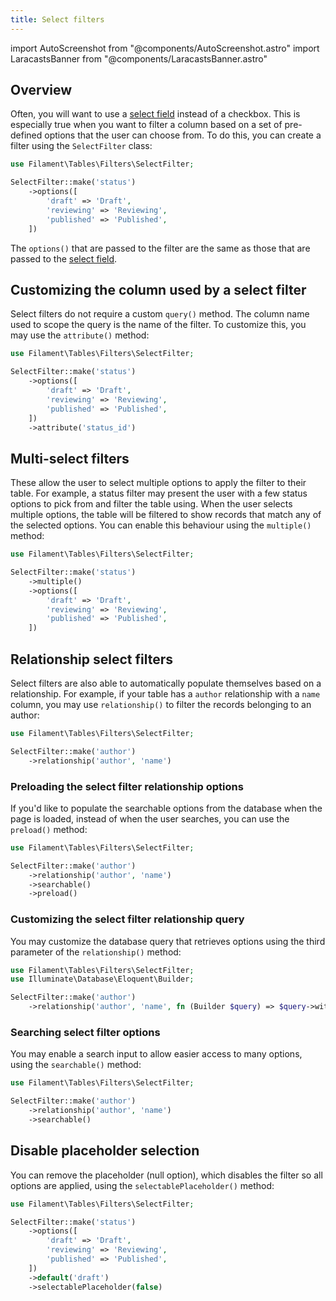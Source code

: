 ```yaml
---
title: Select filters
---
```

import AutoScreenshot from "@components/AutoScreenshot.astro"
import LaracastsBanner from "@components/LaracastsBanner.astro"

## Overview

Often, you will want to use a [select field](../../forms/fields/select) instead of a checkbox. This is especially true when you want to filter a column based on a set of pre-defined options that the user can choose from. To do this, you can create a filter using the `SelectFilter` class:

```php
use Filament\Tables\Filters\SelectFilter;

SelectFilter::make('status')
    ->options([
        'draft' => 'Draft',
        'reviewing' => 'Reviewing',
        'published' => 'Published',
    ])
```

The `options()` that are passed to the filter are the same as those that are passed to the [select field](../../forms/fields/select).

## Customizing the column used by a select filter

Select filters do not require a custom `query()` method. The column name used to scope the query is the name of the filter. To customize this, you may use the `attribute()` method:

```php
use Filament\Tables\Filters\SelectFilter;

SelectFilter::make('status')
    ->options([
        'draft' => 'Draft',
        'reviewing' => 'Reviewing',
        'published' => 'Published',
    ])
    ->attribute('status_id')
```

## Multi-select filters

These allow the user to select multiple options to apply the filter to their table. For example, a status filter may present the user with a few status options to pick from and filter the table using. When the user selects multiple options, the table will be filtered to show records that match any of the selected options. You can enable this behaviour using the `multiple()` method:

```php
use Filament\Tables\Filters\SelectFilter;

SelectFilter::make('status')
    ->multiple()
    ->options([
        'draft' => 'Draft',
        'reviewing' => 'Reviewing',
        'published' => 'Published',
    ])
```

## Relationship select filters

Select filters are also able to automatically populate themselves based on a relationship. For example, if your table has a `author` relationship with a `name` column, you may use `relationship()` to filter the records belonging to an author:

```php
use Filament\Tables\Filters\SelectFilter;

SelectFilter::make('author')
    ->relationship('author', 'name')
```

### Preloading the select filter relationship options

If you'd like to populate the searchable options from the database when the page is loaded, instead of when the user searches, you can use the `preload()` method:

```php
use Filament\Tables\Filters\SelectFilter;

SelectFilter::make('author')
    ->relationship('author', 'name')
    ->searchable()
    ->preload()
```

### Customizing the select filter relationship query

You may customize the database query that retrieves options using the third parameter of the `relationship()` method:

```php
use Filament\Tables\Filters\SelectFilter;
use Illuminate\Database\Eloquent\Builder;

SelectFilter::make('author')
    ->relationship('author', 'name', fn (Builder $query) => $query->withTrashed())
```

### Searching select filter options

You may enable a search input to allow easier access to many options, using the `searchable()` method:

```php
use Filament\Tables\Filters\SelectFilter;

SelectFilter::make('author')
    ->relationship('author', 'name')
    ->searchable()
```

## Disable placeholder selection

You can remove the placeholder (null option), which disables the filter so all options are applied, using the `selectablePlaceholder()` method:

```php
use Filament\Tables\Filters\SelectFilter;

SelectFilter::make('status')
    ->options([
        'draft' => 'Draft',
        'reviewing' => 'Reviewing',
        'published' => 'Published',
    ])
    ->default('draft')
    ->selectablePlaceholder(false)
```
